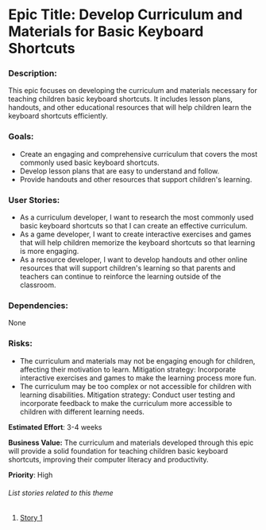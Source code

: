 # Epic Title: Develop Curriculum and Materials for Basic Keyboard Shortcuts

### Description:
This epic focuses on developing the curriculum and materials necessary for teaching children basic keyboard shortcuts. It includes lesson plans, handouts, and other educational resources that will help children learn the keyboard shortcuts efficiently.

### Goals:

* Create an engaging and comprehensive curriculum that covers the most commonly used basic keyboard shortcuts.
* Develop lesson plans that are easy to understand and follow.
* Provide handouts and other resources that support children's learning.

### User Stories:

* As a curriculum developer, I want to research the most commonly used basic keyboard shortcuts so that I can create an effective curriculum.
* As a game developer, I want to create interactive exercises and games that will help children memorize the keyboard shortcuts so that learning is more engaging.
* As a resource developer, I want to develop handouts and other online resources that will support children's learning so that parents and teachers can continue to reinforce the learning outside of the classroom.

### Dependencies:
None

### Risks:

* The curriculum and materials may not be engaging enough for children, affecting their motivation to learn. Mitigation strategy: Incorporate interactive exercises and games to make the learning process more fun.
* The curriculum may be too complex or not accessible for children with learning disabilities. Mitigation strategy: Conduct user testing and incorporate feedback to make the curriculum more accessible to children with different learning needs.

**Estimated Effort**: 3-4 weeks

**Business Value:** The curriculum and materials developed through this epic will provide a solid foundation for teaching children basic keyboard shortcuts, improving their computer literacy and productivity.

**Priority**: High

###### List stories related to this theme
1. [Story 1](documentation/templates/theme/initiatives/epics/stories/story_template.md)
